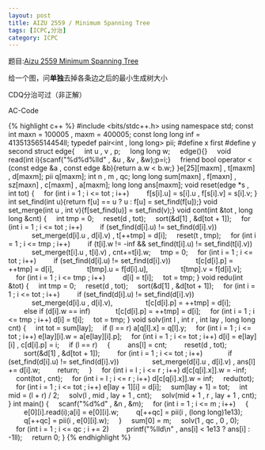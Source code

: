 ```yaml
---
layout: post
title: AIZU 2559 / Minimum Spanning Tree
tags: [ICPC,分治]
category: ICPC
---
```


题目:[Aizu 2559 Minimum Spanning Tree](http://judge.u-aizu.ac.jp/onlinejudge/description.jsp?id=2559)

给一个图，问**单独**去掉各条边之后的最小生成树大小

CDQ分治可过（非正解）

AC-Code

{% highlight c++ %}
#include <bits/stdc++.h>
using namespace std;
const int maxn = 100005 , maxm = 400005;
const long long inf = 41351356514454ll;
typedef pair<int , long long> pii;
#define x first
#define y second
struct edge{
    int u , v , p;
    long long w;
    edge(){}
    void read(int i){scanf("%d%d%lld" , &u , &v , &w);p=i;}
    friend bool operator < (const edge &a , const edge &b){return a.w < b.w;}
}e[25][maxm] , t[maxm] , d[maxm];
pii q[maxm];
int n , m , qc;
long long sum[maxn] , f[maxn] , sz[maxn] , c[maxm] , a[maxm];
long long ans[maxm];
void reset(edge *s , int tot)
{
    for (int i = 1 ; i <= tot ; i++)
        f[s[i].u] = s[i].u , f[s[i].v] = s[i].v;
}
int set_find(int u){return f[u] == u ? u : f[u] = set_find(f[u]);}
void set_merge(int u , int v){f[set_find(u)] = set_find(v);}
void cont(int &tot , long long &cnt)
{
    int tmp = 0;
    reset(d , tot);
    sort(&d[1] , &d[tot + 1]);
    for (int i = 1 ; i <= tot ; i++)
        if (set_find(d[i].u) != set_find(d[i].v))
            set_merge(d[i].u , d[i].v) , t[++tmp] = d[i];
    reset(t , tmp);
    for (int i = 1 ; i <= tmp ; i++)
        if (t[i].w != -inf && set_find(t[i].u) != set_find(t[i].v))
            set_merge(t[i].u , t[i].v) , cnt+=t[i].w;
    tmp = 0;
    for (int i = 1 ; i <= tot ; i++)
        if (set_find(d[i].u) != set_find(d[i].v))
            t[c[d[i].p] = ++tmp] = d[i],
                t[tmp].u = f[d[i].u],
                t[tmp].v = f[d[i].v];
    for (int i = 1 ; i <= tmp ; i++)
        d[i] = t[i];
    tot = tmp;
}
void redu(int &tot)
{
    int tmp = 0;
    reset(d , tot);
    sort(&d[1] , &d[tot + 1]);
    for (int i = 1 ; i <= tot ; i++)
        if (set_find(d[i].u) != set_find(d[i].v))
            set_merge(d[i].u , d[i].v),
                t[c[d[i].p] = ++tmp] = d[i];
        else if (d[i].w == inf)
            t[c[d[i].p] = ++tmp] = d[i];
    for (int i = 1 ; i <= tmp ; i++) d[i] = t[i];
    tot = tmp;
}
void solv(int l , int r , int lay , long long cnt)
{
    int tot = sum[lay];
    if (l == r) a[q[l].x] = q[l].y;
    for (int i = 1 ; i <= tot ; i++) e[lay][i].w = a[e[lay][i].p];
    for (int i = 1 ; i <= tot ; i++) d[i] = e[lay][i] , c[d[i].p] = i;
    if (l == r)
    {
        ans[l] = cnt;
        reset(d , tot);
        sort(&d[1] , &d[tot + 1]);
        for (int i = 1 ; i <= tot ; i++)
            if (set_find(d[i].u) != set_find(d[i].v))
                set_merge(d[i].u , d[i].v) , ans[l] += d[i].w;
        return;
    }
    for (int i = l ; i <= r ; i++) d[c[q[i].x]].w = -inf;
    cont(tot , cnt);
    for (int i = l ; i <= r ; i++) d[c[q[i].x]].w = inf;
    redu(tot);
    for (int i = 1 ; i <= tot ; i++) e[lay + 1][i] = d[i];
    sum[lay + 1] = tot;
    int mid = (l + r) / 2;
    solv(l , mid , lay + 1 , cnt);
    solv(mid + 1 , r , lay + 1 , cnt);
}
int main()
{
    scanf("%d%d" , &n , &m);
    for (int i = 1 ; i <= m ; i++)
    {
        e[0][i].read(i);a[i] = e[0][i].w;
        q[++qc] = pii(i , (long long)1e13);
        q[++qc] = pii(i , e[0][i].w);
    }
    sum[0] = m;
    solv(1 , qc , 0 , 0);
    for (int i = 1 ; i <= qc ; i += 2)
        printf("%lld\n" , ans[i] < 1e13 ? ans[i] : -1ll);
    return 0;
}
{% endhighlight %}

